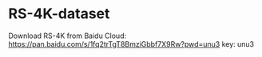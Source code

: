 # RS-4K-dataset

Download RS-4K from Baidu Cloud: https://pan.baidu.com/s/1fq2trTgT8BmziGbbf7X9Rw?pwd=unu3 key: unu3
